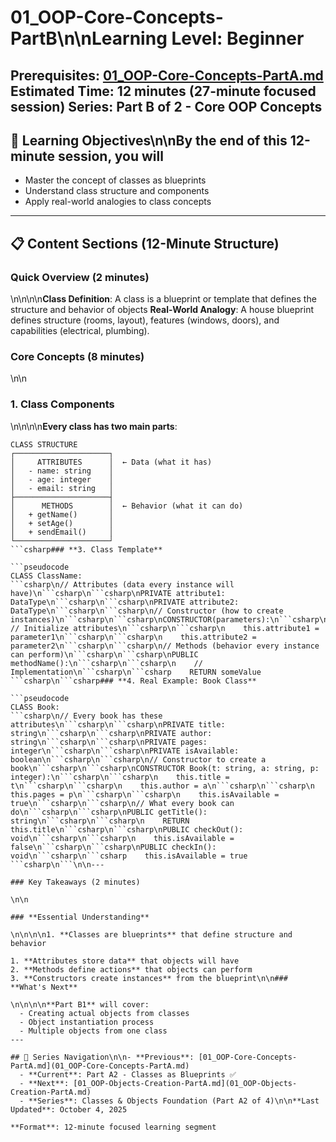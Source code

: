# 01_OOP-Core-Concepts-PartB\n\n**Learning Level**: Beginner

**Prerequisites**: [01_OOP-Core-Concepts-PartA.md](01_OOP-Core-Concepts-PartA.md)
**Estimated Time**: 12 minutes (27-minute focused session)
**Series**: Part B of 2 - Core OOP Concepts
---

## 🎯 Learning Objectives\n\nBy the end of this 12-minute session, you will

- Master the concept of classes as blueprints
- Understand class structure and components
- Apply real-world analogies to class concepts

---

## 📋 Content Sections (12-Minute Structure)

### Quick Overview (2 minutes)

\n\n\n\n**Class Definition**: A class is a blueprint or template that defines the structure and behavior of objects
**Real-World Analogy**: A house blueprint defines structure (rooms, layout), features (windows, doors), and capabilities (electrical, plumbing).

### Core Concepts (8 minutes)

\n\n

### **1. Class Components**

\n\n\n\n**Every class has two main parts**:

```text
CLASS STRUCTURE
┌─────────────────────┐
│     ATTRIBUTES      │  ← Data (what it has)
│   - name: string    │
│   - age: integer    │
│   - email: string   │
├─────────────────────┤
│      METHODS        │  ← Behavior (what it can do)
│   + getName()       │
│   + setAge()        │
│   + sendEmail()     │
└─────────────────────┘
```csharp### **3. Class Template**

```pseudocode
CLASS ClassName:
```csharp\n// Attributes (data every instance will have)\n```csharp\n```csharp\nPRIVATE attribute1: DataType\n```csharp\n```csharp\nPRIVATE attribute2: DataType\n```csharp\n```csharp\n// Constructor (how to create instances)\n```csharp\n```csharp\nCONSTRUCTOR(parameters):\n```csharp\n```csharp\n    // Initialize attributes\n```csharp\n```csharp\n    this.attribute1 = parameter1\n```csharp\n```csharp\n    this.attribute2 = parameter2\n```csharp\n```csharp\n// Methods (behavior every instance can perform)\n```csharp\n```csharp\nPUBLIC methodName():\n```csharp\n```csharp\n    // Implementation\n```csharp\n```csharp    RETURN someValue
```csharp\n```csharp### **4. Real Example: Book Class**

```pseudocode
CLASS Book:
```csharp\n// Every book has these attributes\n```csharp\n```csharp\nPRIVATE title: string\n```csharp\n```csharp\nPRIVATE author: string\n```csharp\n```csharp\nPRIVATE pages: integer\n```csharp\n```csharp\nPRIVATE isAvailable: boolean\n```csharp\n```csharp\n// Constructor to create a book\n```csharp\n```csharp\nCONSTRUCTOR Book(t: string, a: string, p: integer):\n```csharp\n```csharp\n    this.title = t\n```csharp\n```csharp\n    this.author = a\n```csharp\n```csharp\n    this.pages = p\n```csharp\n```csharp\n    this.isAvailable = true\n```csharp\n```csharp\n// What every book can do\n```csharp\n```csharp\nPUBLIC getTitle(): string\n```csharp\n```csharp\n    RETURN this.title\n```csharp\n```csharp\nPUBLIC checkOut(): void\n```csharp\n```csharp\n    this.isAvailable = false\n```csharp\n```csharp\nPUBLIC checkIn(): void\n```csharp\n```csharp    this.isAvailable = true
```csharp\n```\n\n---

### Key Takeaways (2 minutes)

\n\n

### **Essential Understanding**

\n\n\n\n1. **Classes are blueprints** that define structure and behavior

1. **Attributes store data** that objects will have
2. **Methods define actions** that objects can perform
3. **Constructors create instances** from the blueprint\n\n### **What's Next**

\n\n\n\n**Part B1** will cover:
  - Creating actual objects from classes
  - Object instantiation process
  - Multiple objects from one class
---

## 🔗 Series Navigation\n\n- **Previous**: [01_OOP-Core-Concepts-PartA.md](01_OOP-Core-Concepts-PartA.md)
  - **Current**: Part A2 - Classes as Blueprints ✅
  - **Next**: [01_OOP-Objects-Creation-PartA.md](01_OOP-Objects-Creation-PartA.md)
  - **Series**: Classes & Objects Foundation (Part A2 of 4)\n\n**Last Updated**: October 4, 2025

**Format**: 12-minute focused learning segment
